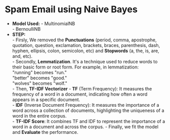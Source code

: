 # Spam Email using Naive Bayes
- **Model Used:** - MultinomialNB  
                  - BernoulliNB
- **STEP:**  
           - Firsly, We removed the **Punctuations** (period, comma, apostrophe, quotation, question, exclamation, brackets, braces, parenthesis, dash, hyphen, ellipsis, colon, semicolon, etc) and **Stopwords** (a, the, is, are, and, etc).  
           - Secondly, **Lemmatization**. It's a technique used to reduce words to their basic form or root form. For example, in lemmatization:  
                    "running" becomes "run."  
                    "better" becomes "good."  
                    "wolves" becomes "wolf."  
           - Then, **TF-IDF Vectorizer**
                      - **TF** (Term Frequency): It measures the frequency of a word in a document, indicating how often a word appears in a specific document.  
                      - **IDF** (Inverse Document Frequency): It measures the importance of a word across a collection of documents, highlighting the uniqueness of a word in the entire corpus.  
                      - **TF-IDF Score**: It combines TF and IDF to represent the importance of a word in a document and across the corpus.            - Finally, we fit the model and **Evaluate** the performance.
